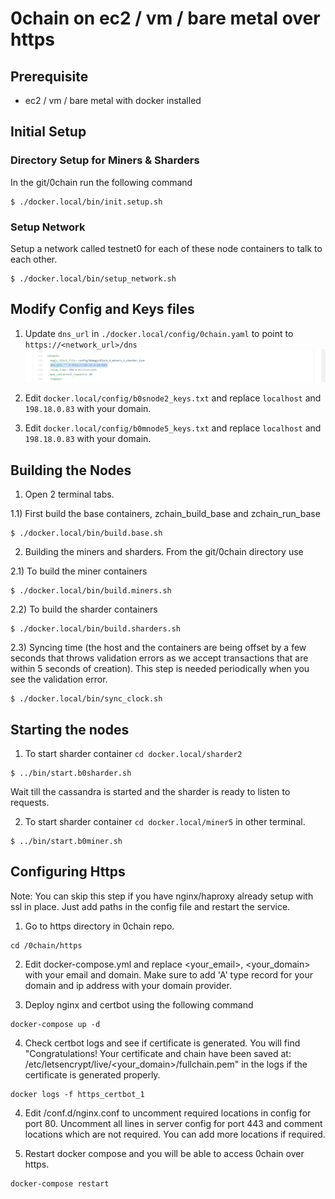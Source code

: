 # 0chain on ec2 / vm / bare metal over https


## Prerequisite

- ec2 / vm / bare metal with docker installed

## Initial Setup

### Directory Setup for Miners & Sharders

In the git/0chain run the following command

```
$ ./docker.local/bin/init.setup.sh
```

### Setup Network

Setup a network called testnet0 for each of these node containers to talk to each other.

```
$ ./docker.local/bin/setup_network.sh
```
## Modify Config and Keys files

1. Update `dns_url` in `./docker.local/config/0chain.yaml` to point to `https://<network_url>/dns`
![alt text](https://github.com/0chain/0chain/blob/https_changes/https/example.png?raw=true)

2. Edit `docker.local/config/b0snode2_keys.txt` and replace `localhost` and `198.18.0.83` with your domain.

3. Edit `docker.local/config/b0mnode5_keys.txt` and replace `localhost` and `198.18.0.83` with your domain.

## Building the Nodes

1. Open 2 terminal tabs.

1.1) First build the base containers, zchain_build_base and zchain_run_base

```
$ ./docker.local/bin/build.base.sh
```

2. Building the miners and sharders. From the git/0chain directory use

2.1) To build the miner containers

```
$ ./docker.local/bin/build.miners.sh
```

2.2) To build the sharder containers

```
$ ./docker.local/bin/build.sharders.sh
```

2.3) Syncing time (the host and the containers are being offset by a few seconds that throws validation errors as we accept transactions that are within 5 seconds of creation). This step is needed periodically when you see the validation error.

```
$ ./docker.local/bin/sync_clock.sh

```

## Starting the nodes

1. To start sharder container `cd docker.local/sharder2`

```
$ ../bin/start.b0sharder.sh
```

Wait till the cassandra is started and the sharder is ready to listen to requests.

2. To start sharder container `cd docker.local/miner5` in other terminal.


```
$ ../bin/start.b0miner.sh
```



## Configuring Https

Note: You can skip this step if you have nginx/haproxy already setup with ssl in place. Just add paths in the config file and restart the service. 

1. Go to https directory in 0chain repo.
```
cd /0chain/https
```

2. Edit docker-compose.yml and replace <your_email>, <your_domain> with your email and domain. 
Make sure to add 'A' type record for your domain and ip address with your domain provider.


3. Deploy nginx and certbot using the following command
```
docker-compose up -d
```

4. Check certbot logs and see if certificate is generated. You will find "Congratulations! Your certificate and chain have been saved at: /etc/letsencrypt/live/<your_domain>/fullchain.pem" in the logs if the certificate is generated properly.

```
docker logs -f https_certbot_1 
```

4. Edit /conf.d/nginx.conf to uncomment required locations in config for port 80. Uncomment all lines in server config for port 443 and comment locations which are not required. You can add more locations if required.

5. Restart docker compose and you will be able to access 0chain over https.

```
docker-compose restart
```
